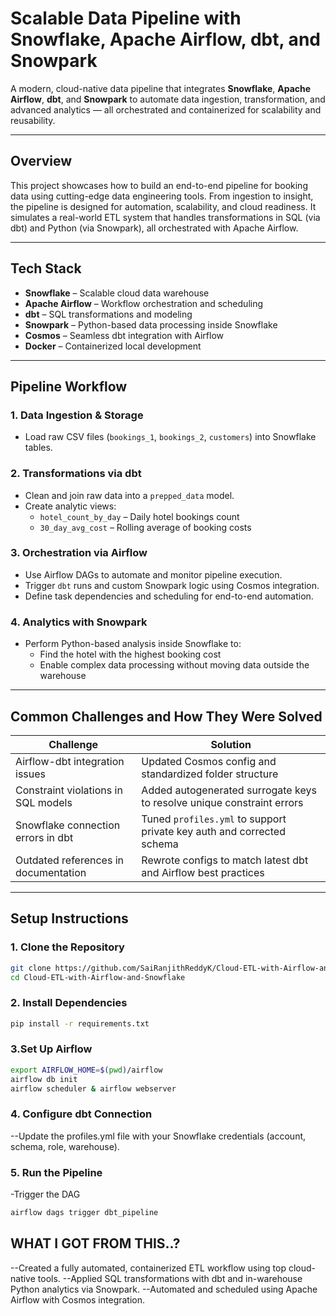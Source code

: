 # Scalable Data Pipeline with Snowflake, Apache Airflow, dbt, and Snowpark

A modern, cloud-native data pipeline that integrates **Snowflake**, **Apache Airflow**, **dbt**, and **Snowpark** to automate data ingestion, transformation, and advanced analytics — all orchestrated and containerized for scalability and reusability.


---

## Overview

This project showcases how to build an end-to-end pipeline for booking data using cutting-edge data engineering tools. From ingestion to insight, the pipeline is designed for automation, scalability, and cloud readiness. It simulates a real-world ETL system that handles transformations in SQL (via dbt) and Python (via Snowpark), all orchestrated with Apache Airflow.

---

## Tech Stack

- **Snowflake** – Scalable cloud data warehouse
- **Apache Airflow** – Workflow orchestration and scheduling
- **dbt** – SQL transformations and modeling
- **Snowpark** – Python-based data processing inside Snowflake
- **Cosmos** – Seamless dbt integration with Airflow
- **Docker** – Containerized local development

---

## Pipeline Workflow

### 1. Data Ingestion & Storage
- Load raw CSV files (`bookings_1`, `bookings_2`, `customers`) into Snowflake tables.

### 2. Transformations via dbt
- Clean and join raw data into a `prepped_data` model.
- Create analytic views:
  - `hotel_count_by_day` – Daily hotel bookings count
  - `30_day_avg_cost` – Rolling average of booking costs

### 3. Orchestration via Airflow
- Use Airflow DAGs to automate and monitor pipeline execution.
- Trigger `dbt` runs and custom Snowpark logic using Cosmos integration.
- Define task dependencies and scheduling for end-to-end automation.

### 4. Analytics with Snowpark
- Perform Python-based analysis inside Snowflake to:
  - Find the hotel with the highest booking cost
  - Enable complex data processing without moving data outside the warehouse

---

## Common Challenges and How They Were Solved

| Challenge                                  | Solution                                                                 |
|-------------------------------------------|--------------------------------------------------------------------------|
| Airflow-dbt integration issues             | Updated Cosmos config and standardized folder structure                  |
| Constraint violations in SQL models       | Added autogenerated surrogate keys to resolve unique constraint errors   |
| Snowflake connection errors in dbt        | Tuned `profiles.yml` to support private key auth and corrected schema    |
| Outdated references in documentation      | Rewrote configs to match latest dbt and Airflow best practices           |

---

## Setup Instructions

### 1. Clone the Repository

```bash
git clone https://github.com/SaiRanjithReddyK/Cloud-ETL-with-Airflow-and-Snowflake.git
cd Cloud-ETL-with-Airflow-and-Snowflake
```
### 2. Install Dependencies
```bash
pip install -r requirements.txt
```
### 3.Set Up Airflow
```bash
export AIRFLOW_HOME=$(pwd)/airflow
airflow db init
airflow scheduler & airflow webserver
```
### 4. Configure dbt Connection
--Update the profiles.yml file with your Snowflake credentials (account, schema, role, warehouse).
### 5.  Run the Pipeline
-Trigger the DAG
```bash
airflow dags trigger dbt_pipeline
```
## WHAT I GOT FROM THIS..?
--Created a fully automated, containerized ETL workflow using top cloud-native tools.
--Applied SQL transformations with dbt and in-warehouse Python analytics via Snowpark.
--Automated and scheduled using Apache Airflow with Cosmos integration.




